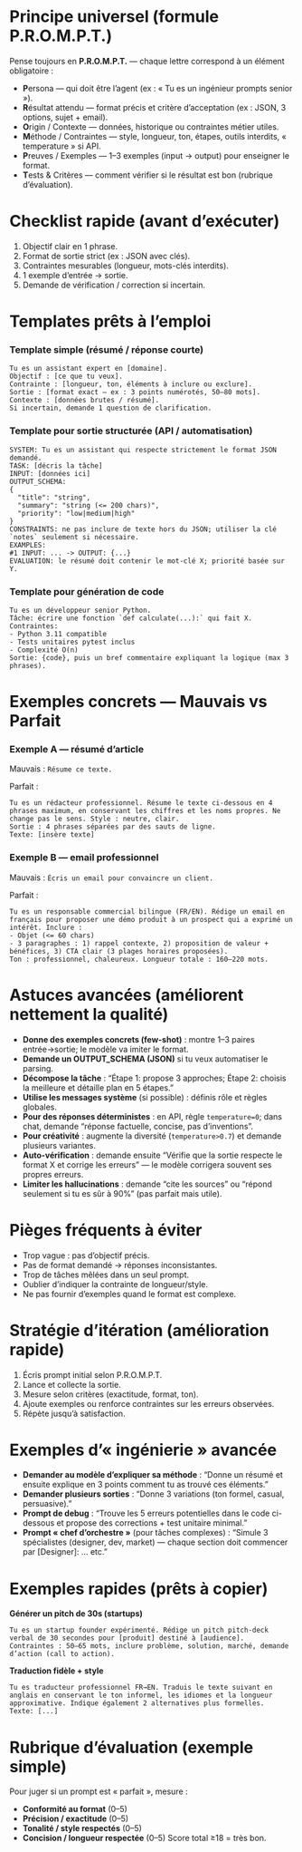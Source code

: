 # Principe universel (formule P.R.O.M.P.T.)

Pense toujours en **P.R.O.M.P.T.** — chaque lettre correspond à un élément obligatoire :

* **P**ersona — qui doit être l’agent (ex : « Tu es un ingénieur prompts senior »).
* **R**ésultat attendu — format précis et critère d’acceptation (ex : JSON, 3 options, sujet + email).
* **O**rigin / Contexte — données, historique ou contraintes métier utiles.
* **M**éthode / Contraintes — style, longueur, ton, étapes, outils interdits, « temperature » si API.
* **P**reuves / Exemples — 1–3 exemples (input → output) pour enseigner le format.
* **T**ests & Critères — comment vérifier si le résultat est bon (rubrique d’évaluation).

# Checklist rapide (avant d’exécuter)

1. Objectif clair en 1 phrase.
2. Format de sortie strict (ex : JSON avec clés).
3. Contraintes mesurables (longueur, mots-clés interdits).
4. 1 exemple d’entrée -> sortie.
5. Demande de vérification / correction si incertain.

# Templates prêts à l’emploi

### Template simple (résumé / réponse courte)

```
Tu es un assistant expert en [domaine]. 
Objectif : [ce que tu veux]. 
Contrainte : [longueur, ton, éléments à inclure ou exclure]. 
Sortie : [format exact — ex : 3 points numérotés, 50–80 mots]. 
Contexte : [données brutes / résumé]. 
Si incertain, demande 1 question de clarification.
```

### Template pour sortie structurée (API / automatisation)

```
SYSTEM: Tu es un assistant qui respecte strictement le format JSON demandé.
TASK: [décris la tâche]
INPUT: [données ici]
OUTPUT_SCHEMA:
{
  "title": "string",
  "summary": "string (<= 200 chars)",
  "priority": "low|medium|high"
}
CONSTRAINTS: ne pas inclure de texte hors du JSON; utiliser la clé `notes` seulement si nécessaire.
EXAMPLES:
#1 INPUT: ... -> OUTPUT: {...}
EVALUATION: le résumé doit contenir le mot-clé X; priorité basée sur Y.
```

### Template pour génération de code

```
Tu es un développeur senior Python.
Tâche: écrire une fonction `def calculate(...):` qui fait X.
Contraintes:
- Python 3.11 compatible
- Tests unitaires pytest inclus
- Complexité O(n)
Sortie: {code}, puis un bref commentaire expliquant la logique (max 3 phrases).
```

# Exemples concrets — Mauvais vs Parfait

### Exemple A — résumé d’article

Mauvais :
`Résume ce texte.`

Parfait :

```
Tu es un rédacteur professionnel. Résume le texte ci-dessous en 4 phrases maximum, en conservant les chiffres et les noms propres. Ne change pas le sens. Style : neutre, clair. 
Sortie : 4 phrases séparées par des sauts de ligne.
Texte: [insère texte]
```

### Exemple B — email professionnel

Mauvais :
`Écris un email pour convaincre un client.`

Parfait :

```
Tu es un responsable commercial bilingue (FR/EN). Rédige un email en français pour proposer une démo produit à un prospect qui a exprimé un intérêt. Inclure :
- Objet (<= 60 chars)
- 3 paragraphes : 1) rappel contexte, 2) proposition de valeur + bénéfices, 3) CTA clair (3 plages horaires proposées).
Ton : professionnel, chaleureux. Longueur totale : 160–220 mots.
```

# Astuces avancées (améliorent nettement la qualité)

* **Donne des exemples concrets (few-shot)** : montre 1–3 paires entrée→sortie; le modèle va imiter le format.
* **Demande un OUTPUT_SCHEMA (JSON)** si tu veux automatiser le parsing.
* **Décompose la tâche** : “Étape 1: propose 3 approches; Étape 2: choisis la meilleure et détaille plan en 5 étapes.”
* **Utilise les messages système** (si possible) : définis rôle et règles globales.
* **Pour des réponses déterministes** : en API, règle `temperature=0`; dans chat, demande “réponse factuelle, concise, pas d’inventions”.
* **Pour créativité** : augmente la diversité (`temperature>0.7`) et demande plusieurs variantes.
* **Auto-vérification** : demande ensuite “Vérifie que la sortie respecte le format X et corrige les erreurs” — le modèle corrigera souvent ses propres erreurs.
* **Limiter les hallucinations** : demande “cite les sources” ou “répond seulement si tu es sûr à 90%” (pas parfait mais utile).

# Pièges fréquents à éviter

* Trop vague : pas d’objectif précis.
* Pas de format demandé → réponses inconsistantes.
* Trop de tâches mêlées dans un seul prompt.
* Oublier d’indiquer la contrainte de longueur/style.
* Ne pas fournir d’exemples quand le format est complexe.

# Stratégie d’itération (amélioration rapide)

1. Écris prompt initial selon P.R.O.M.P.T.
2. Lance et collecte la sortie.
3. Mesure selon critères (exactitude, format, ton).
4. Ajoute exemples ou renforce contraintes sur les erreurs observées.
5. Répète jusqu’à satisfaction.

# Exemples d’« ingénierie » avancée

* **Demander au modèle d’expliquer sa méthode** : “Donne un résumé et ensuite explique en 3 points comment tu as trouvé ces éléments.”
* **Demander plusieurs sorties** : “Donne 3 variations (ton formel, casual, persuasive).”
* **Prompt de debug** : “Trouve les 5 erreurs potentielles dans le code ci-dessous et propose des corrections + test unitaire minimal.”
* **Prompt « chef d’orchestre »** (pour tâches complexes) : “Simule 3 spécialistes (designer, dev, market) — chaque section doit commencer par [Designer]: … etc.”

# Exemples rapides (prêts à copier)

**Générer un pitch de 30s (startups)**

```
Tu es un startup founder expérimenté. Rédige un pitch pitch-deck verbal de 30 secondes pour [produit] destiné à [audience]. 
Contraintes : 50–65 mots, inclure problème, solution, marché, demande d’action (call to action).
```

**Traduction fidèle + style**

```
Tu es traducteur professionnel FR→EN. Traduis le texte suivant en anglais en conservant le ton informel, les idiomes et la longueur approximative. Indique également 2 alternatives plus formelles. 
Texte: [...]
```

# Rubrique d’évaluation (exemple simple)

Pour juger si un prompt est « parfait », mesure :

* **Conformité au format** (0–5)
* **Précision / exactitude** (0–5)
* **Tonalité / style respectés** (0–5)
* **Concision / longueur respectée** (0–5)
  Score total ≥18 = très bon.


